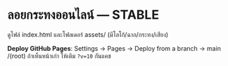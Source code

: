 # ลอยกระทงออนไลน์ — STABLE
ดูไฟล์ index.html และโฟลเดอร์ assets/ (มีโลโก้/ฉาก/กระทง/เสียง)

**Deploy GitHub Pages**: Settings → Pages → Deploy from a branch → main /(root)
ถ้าเห็นหน้าเก่า ให้เติม `?v=10` กันแคช